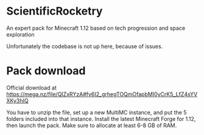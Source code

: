 # ScientificRocketry
An expert pack for Minecraft 1.12 based on tech progression and space exploration

Unfortunately the codebase is not up here, because of issues.



# Pack download
Official download at https://mega.nz/file/QIZxRYzA#fv6I2_grhegTOQmOfapbMI0yCrK5_LfZ4sYVXKy3hIQ

You have to unzip the file, set up a new MultiMC instance, and put the 5 folders included into that instance. Install the latest Minecraft Forge for 1.12, then launch the pack. Make sure to allocate at least 6-8 GB of RAM.
